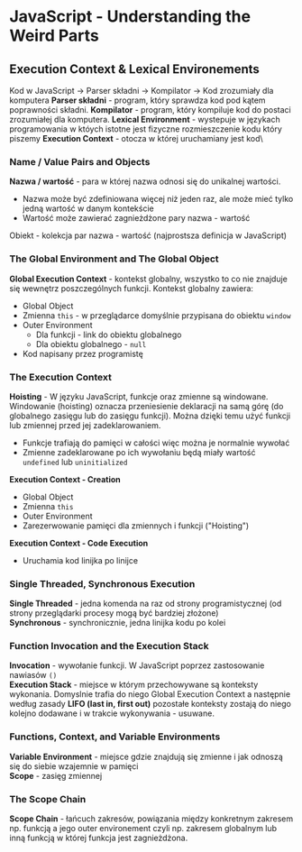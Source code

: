 # JavaScript - Understanding the Weird Parts

## Execution Context & Lexical Environements

Kod w JavaScript → Parser składni → Kompilator → Kod zrozumiały dla komputera
**Parser składni** \- program\, który sprawdza kod pod kątem poprawności składni\.
**Kompilator** \- program\, który kompiluje kod do postaci zrozumiałej dla komputera\.
**Lexical Environment** \- wystepuje w językach programowania w któych istotne jest fizyczne rozmieszczenie kodu który piszemy
**Execution Context** \- otocza w której uruchamiany jest kod\

### Name / Value Pairs and Objects

**Nazwa / wartość** \- para w której nazwa odnosi się do unikalnej wartości\.

* Nazwa może być zdefiniowana więcej niż jeden raz, ale może mieć tylko jedną wartość w danym kontekście
* Wartość może zawierać zagnieżdżone pary nazwa - wartość

Obiekt - kolekcja par nazwa - wartość (najprostsza definicja w JavaScript)

### The Global Environment and The Global Object

**Global Execution Context** - kontekst globalny, wszystko to co nie znajduje się wewnętrz poszczególnych funkcji. Kontekst globalny zawiera:

* Global Object
* Zmienna `this` - w przeglądarce domyślnie przypisana do obiektu `window`
* Outer Environment
    * Dla funkcji - link do obiektu globalnego
    * Dla obiektu globalnego - `null`
* Kod napisany przez programistę

### The Execution Context
**Hoisting** - W języku JavaScript, funkcje oraz zmienne są windowane. Windowanie (hoisting) oznacza przeniesienie deklaracji na samą górę (do globalnego zasięgu lub do zasięgu funkcji). Można dzięki temu użyć funkcji lub zmiennej przed jej zadeklarowaniem.

* Funkcje trafiają do pamięci w całości więc można je normalnie wywołać
* Zmienne zadeklarowane po ich wywołaniu będą miały wartość `undefined` lub `uninitialized`

**Execution Context - Creation**
* Global Object
* Zmienna `this`
* Outer Environment
* Zarezerwowanie pamięci dla zmiennych i funkcji ("Hoisting")

**Execution Context - Code Execution**

* Uruchamia kod linijka po linijce

### Single Threaded, Synchronous Execution
**Single Threaded** - jedna komenda na raz od strony programistycznej (od strony przeglądarki procesy mogą być bardziej złożone)\
**Synchronous** - synchronicznie, jedna linijka kodu po kolei
### Function Invocation and the Execution Stack
**Invocation** - wywołanie funkcji. W JavaScript poprzez zastosowanie nawiasów `()`\
**Execution Stack** \- miejsce w którym przechowywane są konteksty wykonania\. Domyslnie trafia do niego Global Execution Context a następnie według zasady **LIFO (last in, first out)** pozostałe konteksty zostają do niego kolejno dodawane i w trakcie wykonywania - usuwane.
### Functions, Context, and Variable Environments
**Variable Environment** - miejsce gdzie znajdują się zmienne i jak odnoszą się do siebie wzajemnie w pamięci\
**Scope** - zasięg zmiennej
### The Scope Chain
**Scope Chain** - łańcuch zakresów, powiązania między konkretnym zakresem np. funkcją a jego outer environement czyli np. zakresem globalnym lub inną funkcją w której funkcja jest zagnieżdżona.